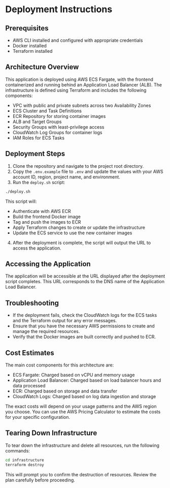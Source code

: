 # Deployment Instructions

## Prerequisites

- AWS CLI installed and configured with appropriate credentials
- Docker installed
- Terraform installed

## Architecture Overview

This application is deployed using AWS ECS Fargate, with the frontend containerized and running behind an Application Load Balancer (ALB). The infrastructure is defined using Terraform and includes the following components:

- VPC with public and private subnets across two Availability Zones
- ECS Cluster and Task Definitions
- ECR Repository for storing container images
- ALB and Target Groups
- Security Groups with least-privilege access
- CloudWatch Log Groups for container logs
- IAM Roles for ECS Tasks

## Deployment Steps

1. Clone the repository and navigate to the project root directory.
2. Copy the `.env.example` file to `.env` and update the values with your AWS account ID, region, project name, and environment.
3. Run the `deploy.sh` script:

```bash
./deploy.sh
```

This script will:

- Authenticate with AWS ECR
- Build the frontend Docker image
- Tag and push the images to ECR
- Apply Terraform changes to create or update the infrastructure
- Update the ECS service to use the new container images

4. After the deployment is complete, the script will output the URL to access the application.

## Accessing the Application

The application will be accessible at the URL displayed after the deployment script completes. This URL corresponds to the DNS name of the Application Load Balancer.

## Troubleshooting

- If the deployment fails, check the CloudWatch logs for the ECS tasks and the Terraform output for any error messages.
- Ensure that you have the necessary AWS permissions to create and manage the required resources.
- Verify that the Docker images are built correctly and pushed to ECR.

## Cost Estimates

The main cost components for this architecture are:

- ECS Fargate: Charged based on vCPU and memory usage
- Application Load Balancer: Charged based on load balancer hours and data processed
- ECR: Charged based on storage and data transfer
- CloudWatch Logs: Charged based on log data ingestion and storage

The exact costs will depend on your usage patterns and the AWS region you choose. You can use the AWS Pricing Calculator to estimate the costs for your specific configuration.

## Tearing Down Infrastructure

To tear down the infrastructure and delete all resources, run the following commands:

```bash
cd infrastructure
terraform destroy
```

This will prompt you to confirm the destruction of resources. Review the plan carefully before proceeding.
